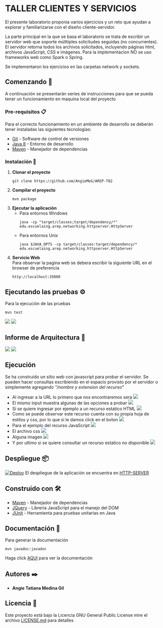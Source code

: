 ﻿# TALLER CLIENTES Y SERVICIOS
El presente laboratorio proponia varios ejercicios y un reto que ayudan a explorar y familiarizarse con el diseño cliente-servidor.

La parte principal en la que se basa el laboratorio se trata de escribir un servidor web que soporte múlltiples solicitudes seguidas (no concurrentes). El servidor retorna todos los archivos solicitados, incluyendo páginas html, archivos JavaScript, CSS e imágenes. Para la implementacion NO se uso frameworks web como Spark o Spring.

Se implementaron los ejercicios en las carpetas network y sockets.
## Comenzando 🚀

A continuación se presentarán series de instrucciones para que se pueda tener un funcionamiento en maquina local del proyecto


### Pre-requisitos 📋

Para el correcto funcionamiento en un ambiente de desarrollo se deberán tener instaladas las siguientes tecnologías:  
* [Git](https://git-scm.com/) - Software de control de versiones
* [Java 8](https://www.java.com/es/download/ie_manual.jsp) - Entorno de desarrollo
* [Maven](https://maven.apache.org/) - Manejador de dependencias

### Instalación 🔧

1. **Clonar el proyecto**
    ```
    git clone https://github.com/AngieMeG/AREP-T02
    ```
2. **Compilar el proyecto**
    ```
    mvn package
    ```
3. **Ejecutar la aplicación**  
    * Para entornos Windows
        ```
        java -cp "target/classes;target/dependency/*" edu.escuelaing.arep.networking.httpserver.HttpServer
        ``` 
    * Para entornos Unix
        ```
        java $JAVA_OPTS -cp target/classes:target/dependency/* edu.escuelaing.arep.networking.httpserver.HttpServer
        ```
4. **Servicio Web**  
Para observar la pagina web se debera escribir la siguiente URL en el browser de preferencia
    ```
    http://localhost:35000
    ```
## Ejecutando las pruebas ⚙️

Para la ejecución de las pruebas
```
mvn test
```
![](./img/pruebas.png)
![](./img/pruebasCompilacion.png)


## Informe de Arquitectura 🔨 
![](./img/Arquitectura.PNG)
![](./img/Arquitectura2.PNG)

## Ejecución
Se ha construido un sitio web con javascript para probar el servidor.
Se pueden hacer consultas escribiendo en el espacio provisto por el servidor o simplemente agregando *"/nombre y extension del recurso"*
* Al ingresar a la URL lo primero que nos encontraremos sera
![](./img/ServidorWeb.png)
* El mismo input muestra algunas de las opciones a probar
![](img/ServidorWeb2.png)
* Si se quiere ingresar por ejemplo a un recurso estatico HTML
![](img/Page.png)
* Como se puede observar este recurso cuenta con su propia hoja de estilos y css, por lo que si le damos click en el boton
![](img/Page2.png)
* Para el ejemplo del recurso JavaScript
![](img/Script.png)
* El archivo css
![](img/Css.png)
* Alguna imagen
![](img/Image.png)
* Y por ultimo si se quiere consultar un recurso estatico no disponible
![](img/Error.png)


## Despliegue 📦
[![Deploy](https://www.herokucdn.com/deploy/button.svg)](https://http-server-arep.herokuapp.com/)
El despliegue de la aplicación se encuentra en [HTTP-SERVER](https://http-server-arep.herokuapp.com/)

## Construido con 🛠️

* [Maven](https://maven.apache.org/) - Manejador de dependencias
* [JQuery](https://jquery.com/) - Libreria JavaScript para el manejo del DOM
* [JUnit](https://junit.org/junit5/) - Herramienta para pruebas unitarias en Java

## Documentación 📖
Para generar la documentación
```
mvn javadoc:javadoc
```

Haga click [AQUI](./Documentacion/apidocs/index.html) para ver la documentación

## Autores ✒️

* **Angie Tatiana Medina Gil**

## Licencia 📄

Este proyecto está bajo la Licencia GNU General Public License mire el archivo [LICENSE.md](LICENSE.md) para detalles
